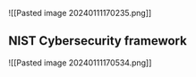 ![[Pasted image 20240111170235.png]]


## NIST Cybersecurity framework
![[Pasted image 20240111170534.png]]